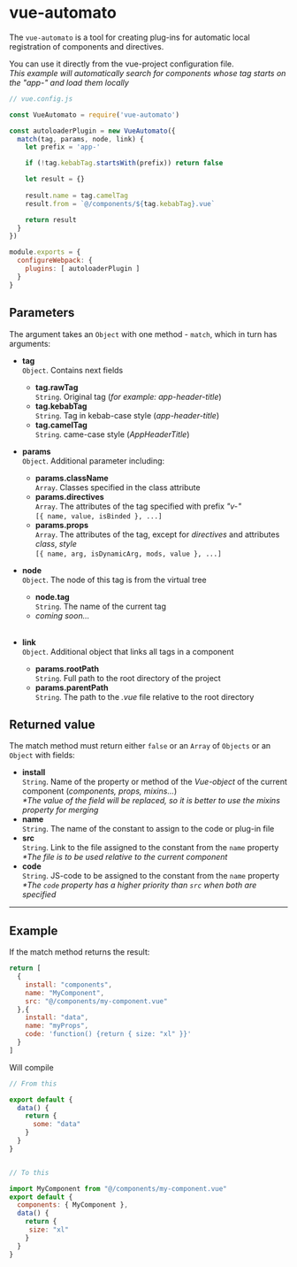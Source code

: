 # vue-automato

The `vue-automato` is a tool for creating plug-ins for automatic local registration of components and directives.

You can use it directly from the vue-project configuration file.
<br> _This example will automatically search for components whose tag starts on the "app-" and load them locally_

```javascript
// vue.config.js

const VueAutomato = require('vue-automato')

const autoloaderPlugin = new VueAutomato({
  match(tag, params, node, link) {
    let prefix = 'app-'

    if (!tag.kebabTag.startsWith(prefix)) return false

    let result = {}
    
    result.name = tag.camelTag
    result.from = `@/components/${tag.kebabTag}.vue`

    return result
  }
})

module.exports = {
  configureWebpack: {
    plugins: [ autoloaderPlugin ]
  }
}
```

## Parameters

The argument takes an `Object` with one method - `match`, which in turn has arguments: 
- **tag**
<br> `Object`. Contains next fields
  - **tag.rawTag**
  <br> `String`. Original tag (_for example: app-header-title_)
  - **tag.kebabTag**
  <br> `String`. Tag in kebab-case style (_app-header-title_)
  - **tag.camelTag**
  <br> `String`. came-case style (_AppHeaderTitle_)

- **params**
<br> `Object`. Additional parameter including:
  - **params.className**
  <br> `Array`. Classes specified in the class attribute
  - **params.directives**
  <br> `Array`. The attributes of the tag specified with prefix _"v-"_
  <br>`[{ name, value, isBinded }, ...]`
  - **params.props**
  <br> `Array`. The attributes of the tag, except for _directives_ and attributes _class_, _style_
  <br>`[{ name, arg, isDynamicArg, mods, value }, ...]`

- **node**
<br> `Object`. The node of this tag is from the virtual tree
  - **node.tag**
  <br> `String`. The name of the current tag
  - *coming soon...*
  <br>

- **link**
<br> `Object`. Additional object that links all tags in a component
  - **params.rootPath**
  <br> `String`. Full path to the root directory of the project
  - **params.parentPath**
  <br> `String`. The path to the _.vue_ file relative to the root directory

## Returned value

The match method must return either `false` or an `Array` of `Objects` or an `Object` with fields:

- **install**
<br> `String`. Name of the property or method of the _Vue-object_ of the current component (_components, props, mixins..._)
<br> _*The value of the field will be replaced, so it is better to use the mixins property for merging_
- **name**
<br> `String`. The name of the constant to assign to the code or plug-in file
- **src**
<br> `String`. Link to the file assigned to the constant from the `name` property
<br>_*The file is to be used relative to the current component_
- **code**
<br> `String`. JS-code to be assigned to the constant from the `name` property
<br>_*The `code` property has a higher priority than `src` when both are specified_

---
## Example

If the match method returns the result:
```javascript
return [
  {
    install: "components",
    name: "MyComponent",
    src: "@/components/my-component.vue"
  },{
    install: "data",
    name: "myProps",
    code: 'function() {return { size: "xl" }}'
  }
]
```

Will compile
```javascript
// From this

export default {
  data() {
    return {
      some: "data"
    }
  }
}


// To this

import MyComponent from "@/components/my-component.vue"
export default {
  components: { MyComponent },
  data() {
    return {
     size: "xl"
    }
  }
}
```

